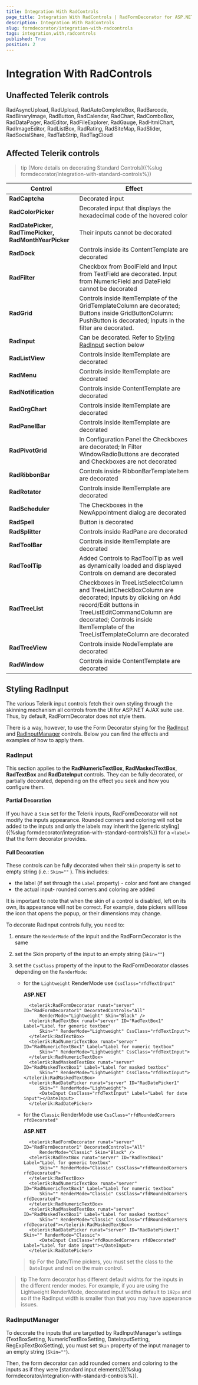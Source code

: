 ```yaml
---
title: Integration With RadControls
page_title: Integration With RadControls | RadFormDecorator for ASP.NET AJAX Documentation
description: Integration With RadControls
slug: formdecorator/integration-with-radcontrols
tags: integration,with,radcontrols
published: True
position: 2
---
```


# Integration With RadControls

## Unaffected Telerik controls

RadAsyncUpload, RadUpload, RadAutoCompleteBox, RadBarcode, RadBinaryImage, RadButton, RadCalendar, RadChart, RadComboBox, RadDataPager, RadEditor, RadFileExplorer, RadGauge, RadHtmlChart, RadImageEditor, RadListBox, RadRating, RadSiteMap, RadSlider, RadSocialShare, RadTabStrip, RadTagCloud

## Affected Telerik controls

>tip [More details on decorating Standard Controls]({%slug formdecorator/integration-with-standard-controls%})

|  **Control**  |  **Effect**  |
| ------ | ------ |
| **RadCaptcha** |Decorated input|
| **RadColorPicker** |Decorated input that displays the hexadecimal code of the hovered color|
| **RadDatePicker, RadTimePicker, RadMonthYearPicker** |Their inputs cannot be decorated|
| **RadDock** |Controls inside its ContentTemplate are decorated|
| **RadFilter** |Checkbox from BoolField and Input from TextField are decorated. Input from NumericField and DateField cannot be decorated|
| **RadGrid** | Controls inside ItemTemplate of the GridTemplateColumn are decorated; Buttons inside GridButtonColumn: PushButton is decorated; Inputs in the filter are decorated.|
| **RadInput** |Can be decorated. Refer to [Styling RadInput](#styling-radinput) section below|
| **RadListView** |Controls inside ItemTemplate are decorated|
| **RadMenu** |Controls inside ItemTemplate are decorated|
| **RadNotification** |Controls inside ContentTemplate are decorated|
| **RadOrgChart** |Controls inside ItemTemplate are decorated|
| **RadPanelBar** |Controls inside ItemTemplate are decorated|
| **RadPivotGrid** | In Configuration Panel the Checkboxes are decorated; In Filter WindowRadioButtons are decorated and Checkboxes are not decorated|
| **RadRibbonBar** |Controls inside RibbonBarTemplateItem are decorated|
| **RadRotator** |Controls inside ItemTemplate are decorated|
| **RadScheduler** |The Checkboxes in the NewAppointment dialog are decorated|
| **RadSpell** |Button is decorated|
| **RadSplitter** |Controls inside RadPane are decorated|
| **RadToolBar** |Controls inside ItemTemplate are decorated|
| **RadToolTip** |Added Controls to RadToolTip as well as dynamically loaded and displayed Controls on demand are decorated|
| **RadTreeList** | Checkboxes in TreeListSelectColumn and TreeListCheckBoxColumn are decorated; Inputs by clicking on Add record/Edit buttons in TreeListEditCommandColumn are decorated; Controls inside ItemTemplate of the TreeListTemplateColumn are decorated|
| **RadTreeView** |Controls inside NodeTemplate are decorated|
| **RadWindow** |Controls inside ContentTemplate are decorated|

## Styling RadInput

The various Telerik input controls fetch their own styling through the skinning mechanism all controls from the UI for ASP.NET AJAX suite use. Thus, by default, RadFormDecorator does not style them.

There is a way, however, to use the Form Decorator stying for the [RadInput](#radinput) and [RadInputManager](#radinputmanager) controls. Below you can find the effects and examples of how to apply them.

### RadInput

This section applies to the **RadNumericTextBox**, **RadMaskedTextBox**, **RadTextBox** and **RadDateInput** controls. They can be fully decorated, or partially decorated, depending on the effect you seek and how you configure them.

#### Partial Decoration

If you have a `Skin` set for the Telerik inputs, RadFormDecorator will not modify the inputs appearance. Rounded corners and coloring will not be added to the inputs and only the labels may inherit the [generic styling]({%slug formdecorator/integration-with-standard-controls%}) for a `<label>` that the form decorator provides.

#### Full Decoration

These controls can be fully decorated when their `Skin` property is set to empty string (i.e.: `Skin=""` ). This includes: 
* the label (if set through the `Label` property) - color and font are changed
* the actual input- rounded corners and coloring are added

It is important to note that when the skin of a control is disabled, left on its own, its appearance will not be correct. For example, date pickers will lose the icon that opens the popup, or their dimensions may change.

To decorate RadInput controls fully, you need to:

1. ensure the `RenderMode` of the inpuit and the RadFormDecorator is the same

1. set the Skin property of the input to an empty string (`Skin=""`)

1. set the `CssClass` property of the input to the RadFormDecorator classes depending on the `RenderMode`:
    * for the `Lightweight` RenderMode use `CssClass="rfdTextInput"`
        
        **ASP.NET**

            <telerik:RadFormDecorator runat="server" ID="RadFormDecorator1" DecoratedControls="All"
                RenderMode="Lightweight" Skin="Black" />
            <telerik:RadTextBox runat="server" ID="RadTextBox1" Label="Label for generic textbox"
                Skin="" RenderMode="Lightweight" CssClass="rfdTextInput">
            </telerik:RadTextBox>
            <telerik:RadNumericTextBox runat="server" ID="RadNumericTextBox1" Label="Label for numeric textbox"
                Skin="" RenderMode="Lightweight" CssClass="rfdTextInput">
            </telerik:RadNumericTextBox>
            <telerik:RadMaskedTextBox runat="server" ID="RadMaskedTextBox1" Label="Label for masked textbox"
                Skin="" RenderMode="Lightweight" CssClass="rfdTextInput"></telerik:RadMaskedTextBox>
            <telerik:RadDatePicker runat="server" ID="RadDatePicker1"
                Skin="" RenderMode="Lightweight">
                <DateInput CssClass="rfdTextInput" Label="Label for date input"></DateInput>
            </telerik:RadDatePicker>

    * for the `Classic` RenderMode use `CssClass="rfdRoundedCorners rfdDecorated"`

        **ASP.NET**

            <telerik:RadFormDecorator runat="server" ID="RadFormDecorator1" DecoratedControls="All"
                RenderMode="Classic" Skin="Black" />
            <telerik:RadTextBox runat="server" ID="RadTextBox1" Label="Label for generic textbox"
                Skin="" RenderMode="Classic" CssClass="rfdRoundedCorners rfdDecorated">
            </telerik:RadTextBox>
            <telerik:RadNumericTextBox runat="server" ID="RadNumericTextBox1" Label="Label for numeric textbox"
                Skin="" RenderMode="Classic" CssClass="rfdRoundedCorners rfdDecorated">
            </telerik:RadNumericTextBox>
            <telerik:RadMaskedTextBox runat="server" ID="RadMaskedTextBox1" Label="Label for masked textbox"
                Skin="" RenderMode="Classic" CssClass="rfdRoundedCorners rfdDecorated"></telerik:RadMaskedTextBox>
            <telerik:RadDatePicker runat="server" ID="RadDatePicker1" Skin="" RenderMode="Classic">
                <DateInput CssClass="rfdRoundedCorners rfdDecorated" Label="Label for date input"></DateInput>
            </telerik:RadDatePicker>

    >tip For the Date/Time pickers, you must set the class to the `DateInput` and not on the main control.

>tip The form decorator has different default widhts for the inputs in the different render modes. For example, if you are using the Lightweight RenderMode, decorated input widths default to `192px` and so if the RadInput width is smaller than that you may have appearance issues.

### RadInputManager

To decorate the inputs that are targetted by RadInputManager's settings (TextBoxSetting, NumericTextBoxSetting, DateInputSetting, RegExpTextBoxSetting), you must set `Skin` property of the input manager to an empty string (`Skin=""`).

Then, the form decorator can add rounded corners and coloring to the inputs as if they were [standard input elements]({%slug formdecorator/integration-with-standard-controls%}).

